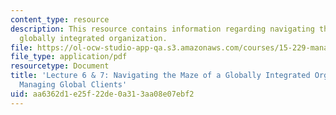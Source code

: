 ```yaml
---
content_type: resource
description: This resource contains information regarding navigating the maze of a
  globally integrated organization.
file: https://ol-ocw-studio-app-qa.s3.amazonaws.com/courses/15-229-managing-global-integration-spring-2012/aa6362d1e25f22de0a313aa08e07ebf2_MIT15_229S12_lec06and07.pdf
file_type: application/pdf
resourcetype: Document
title: 'Lecture 6 & 7: Navigating the Maze of a Globally Integrated Organization;
  Managing Global Clients'
uid: aa6362d1-e25f-22de-0a31-3aa08e07ebf2
---
```

